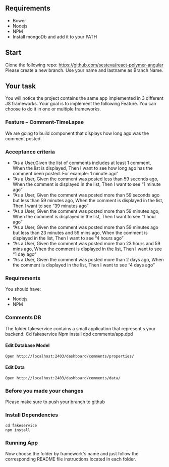

## Requirements
- Bower
- Nodejs
- NPM
- Install mongoDb and add it to your PATH

## Start
Clone the following repo: https://github.com/sesteva/react-polymer-angular
Please create a new branch. Use your name and lastname as Branch Name.

## Your task
You will notice the project contains the same app implemented in 3 different JS frameworks.
Your goal is to implement the following Feature. You can choose to do it in one or multiple frameworks.

### Feature – Comment-TimeLapse
We are going to build component that displays how long ago was the comment posted.

### Acceptance criteria
- “As a User,Given the list of comments includes at least 1 comment, When the list is displayed, Then I want to see how long ago has the comment been posted. For example: 1 minute ago”
- “As a User, Given the comment was posted less than 59 seconds ago, When the comment is displayed in the list, Then I want to see “1 minute ago”
- “As a User, Given the comment was posted more than 59 seconds ago but less than 59 minutes ago, When the comment is displayed in the list, Then I want to see “39 minutes ago”
- “As a User, Given the comment was posted more than 59 minutes ago, When the comment is displayed in the list, Then I want to see “1 hour ago”
- “As a User, Given the comment was posted more than 59 minutes ago but less than 23 minutes and 59 mins ago, When the comment is displayed in the list, Then I want to see “4 hours ago”
- “As a User, Given the comment was posted more than 23 hours and 59 mins ago, When the comment is displayed in the list, Then I want to see “1 day ago”
- “As a User, Given the comment was posted more than 2 days  ago, When the comment is displayed in the list, Then I want to see “4 days ago”

### Requirements
You should have: 
- Nodejs
- NPM

### Comments DB
The folder fakeservice contains a small application that represent s your backend.
    Cd fakeservice
    Npm install
    dpd comments/app.dpd
    
#### Edit Database Model
    Open http://localhost:2403/dashboard/comments/properties/
    
#### Edit Data
    Open http://localhost:2403/dashboard/comments/data/

### Before you made your changes
Please make sure to push your branch to github

### Install Dependencies
    cd fakeservice
    npm install

### Running App
Now choose the folder by framework's name and just follow the corresponding README file instructions located in each folder.
